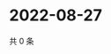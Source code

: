 # 2022-08-27

共 0 条

<!-- BEGIN WEIBO -->
<!-- 最后更新时间 Sat Aug 27 2022 13:28:31 GMT+0800 (China Standard Time) -->

<!-- END WEIBO -->
